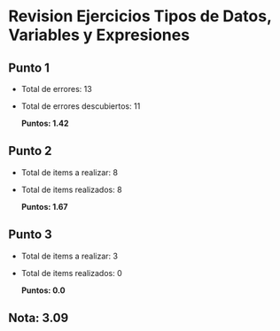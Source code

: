 # Revision Ejercicios Tipos de Datos, Variables y Expresiones

## Punto 1

* Total de errores: 13
* Total de errores descubiertos: 11

    __Puntos: 1.42__

## Punto 2

* Total de items a realizar: 8
* Total de items realizados: 8

    __Puntos: 1.67__

## Punto 3  

* Total de items a realizar: 3
* Total de items realizados: 0
  
   __Puntos: 0.0__

## Nota: 3.09
 

